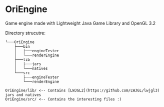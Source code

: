 # OriEngine
Game engine made with Lightweight Java Game Library and OpenGL 3.2

Directory strucutre:
```
└───OriEngine
    ├───bin
    │   ├───engineTester
    │   └───renderEngine
    ├───lib
    │   ├───jars
    │   └───natives
    └───src
        ├───engineTester
        └───renderEngine
```
```
OriEngine/lib/ <-- Contains [LWJGL2](https://github.com/LWJGL/lwjgl3) jars and natives
OriEngine/src/ <-- Contains the interesting files :)
```
